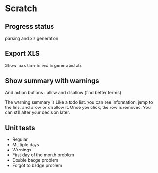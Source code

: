 # Scratch

## Progress status

parsing and xls generation

## Export XLS

Show max time in red in generated xls

## Show summary with warnings

And action buttons : allow and disallow (find better terms)

The warning summary is Like a todo list. you can see information, jump to the line, and allow or disallow it. Once you click, the row is removed. You can still alter your decision later.

## Unit tests

- Regular
- Multiple days
- Warnings
- First day of the month problem
- Double badge problem
- Forgot to badge problem
